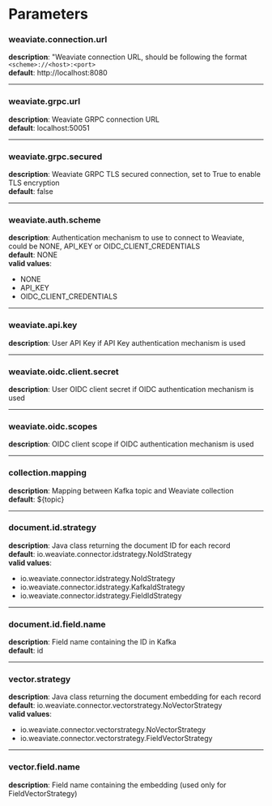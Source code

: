 # Parameters

### weaviate.connection.url     
**description**: "Weaviate connection URL, should be following the format `<scheme>://<host>:<port>`                       
**default**: http://localhost:8080

---

### weaviate.grpc.url           
**description**: Weaviate GRPC connection URL                                                                              
**default**: localhost:50051

---

### weaviate.grpc.secured       
**description**: Weaviate GRPC TLS secured connection, set to True to enable TLS encryption                                
**default**: false

---

### weaviate.auth.scheme        
**description**: Authentication mechanism to use to connect to Weaviate, could be NONE, API_KEY or OIDC_CLIENT_CREDENTIALS  
**default**: NONE  
**valid values**:  
- NONE  
- API_KEY  
- OIDC_CLIENT_CREDENTIALS  


---

### weaviate.api.key            
**description**: User API Key if API Key authentication mechanism is used                                                  

---

### weaviate.oidc.client.secret 
**description**: User OIDC client secret if OIDC authentication mechanism is used                                          

---

### weaviate.oidc.scopes        
**description**: OIDC client scope if OIDC authentication mechanism is used                                                

---

### collection.mapping          
**description**: Mapping between Kafka topic and Weaviate collection                                                       
**default**: ${topic}

---

### document.id.strategy        
**description**: Java class returning the document ID for each record                                                      
**default**: io.weaviate.connector.idstrategy.NoIdStrategy  
**valid values**:  
- io.weaviate.connector.idstrategy.NoIdStrategy
- io.weaviate.connector.idstrategy.KafkaIdStrategy
- io.weaviate.connector.idstrategy.FieldIdStrategy

---

### document.id.field.name      
**description**: Field name containing the ID in Kafka                                                                     
**default**: id

---

### vector.strategy             
**description**: Java class returning the document embedding for each record                                               
**default**: io.weaviate.connector.vectorstrategy.NoVectorStrategy  
**valid values**:  
- io.weaviate.connector.vectorstrategy.NoVectorStrategy
- io.weaviate.connector.vectorstrategy.FieldVectorStrategy

---

### vector.field.name           
**description**: Field name containing the embedding (used only for FieldVectorStrategy)                                   

